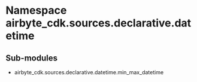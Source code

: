 Namespace airbyte_cdk.sources.declarative.datetime
==================================================

Sub-modules
-----------
* airbyte_cdk.sources.declarative.datetime.min_max_datetime